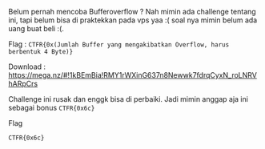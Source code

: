 Belum pernah mencoba Bufferoverflow ? Nah mimin ada challenge tentang ini, tapi belum bisa di praktekkan pada vps yaa :( soal nya mimin belum ada uang buat beli :(.

Flag : `CTFR{0x(Jumlah Buffer yang mengakibatkan Overflow, harus berbentuk 4 Byte)}`

Download : https://mega.nz/#!1kBEmBia!RMY1rWXinG637n8Newwk7fdrqCyxN_roLNRVhARpCrs

Challenge ini rusak dan enggk bisa di perbaiki. Jadi mimin anggap aja ini sebagai bonus `CTFR{0x6c}`


Flag

```
CTFR{0x6c}
```